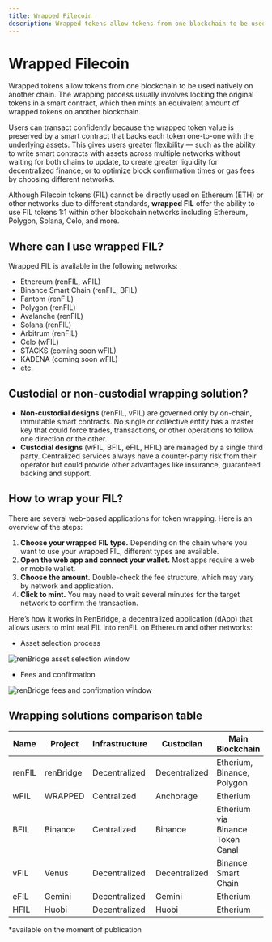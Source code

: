 ```yaml
---
title: Wrapped Filecoin
description: Wrapped tokens allow tokens from one blockchain to be used natively on another chain. 
---
```


# Wrapped Filecoin

Wrapped tokens allow tokens from one blockchain to be used natively on another chain. The wrapping process usually involves locking the original tokens in a smart contract, which then mints an equivalent amount of wrapped tokens on another blockchain. 

Users can transact confidently because the wrapped token value is preserved by a smart contract that backs each token one-to-one with the underlying assets. This gives users greater flexibility — such as the ability to write smart contracts with assets across multiple networks without waiting for both chains to update, to create greater liquidity for decentralized finance, or to optimize block confirmation times or gas fees by choosing different networks.


Although Filecoin tokens (FIL) cannot be directly used on Ethereum (ETH) or other networks due to different standards, **wrapped FIL** offer the ability to use FIL tokens 1:1 within other blockchain networks including Ethereum, Polygon, Solana, Celo, and more.

## Where can I use wrapped FIL?

Wrapped FIL is available in the following networks:

- Ethereum (renFIL, wFIL)
- Binance Smart Chain (renFIL, BFIL)
- Fantom (renFIL)
- Polygon (renFIL)
- Avalanche (renFIL)
- Solana (renFIL)
- Arbitrum (renFIL)
- Celo (wFIL)
- STACKS (coming soon wFIL)
- KADENA (coming soon wFIL)
- etc.

## Custodial or non-custodial wrapping solution?

- **Non-custodial designs** (renFIL, vFIL) are governed only by on-chain, immutable smart contracts. No single or collective entity has a master key that could force trades, transactions, or other operations to follow one direction or the other.
- **Custodial designs** (wFIL, BFIL, eFIL, HFIL) are managed by a single third party. Centralized services always have a counter-party risk from their operator but could provide other advantages like insurance, guaranteed backing and support.

## How to wrap your FIL?

There are several web-based applications for token wrapping. Here is an overview of the steps:

1. **Choose your wrapped FIL type.** Depending on the chain where you want to use your wrapped FIL, different types are available.
2. **Open the web app and connect your wallet.** Most apps require a web or mobile wallet.
3. **Choose the amount.** Double-check the fee structure, which may vary by network and application.
4. **Click to mint.** You may need to wait several minutes for the target network to confirm the transaction.

Here’s how it works in RenBridge, a decentralized application (dApp) that allows users to mint real FIL into renFIL on Ethereum and other networks:

- Asset selection process

![renBridge asset selection window](./images/wrapped-filecoin/select-asset.png)

- Fees and confirmation

![renBridge fees and confitmation window](./images/wrapped-filecoin/fees-and-confirm.png)

## Wrapping solutions comparison table

| **Name** | **Project** | **Infrastructure** | **Custodian** | **Main Blockchain**              | **Link**                            |
|----------|-------------|--------------------|---------------|----------------------------------|-------------------------------------|
| renFIL   | renBridge   | Decentralized      | Decentralized | Etherium, Binance, Polygon       | https://bridge\.renproject\.io/mint |
| wFIL     | WRAPPED     | Centralized        | Anchorage     | Etherium                         | https://www\.wrapped\.com/          |
| BFIL     | Binance     | Centralized        | Binance       | Etherium via Binance Token Canal | https://www\.binance\.com/          |
| vFIL     | Venus       | Decentralized      | Decentralized | Binance Smart Chain              | https://www\.venus\.io/             |
| eFIL     | Gemini      | Decentralized      | Gemini        | Etherium                         | https://www\.gemini\.com/           |
| HFIL     | Huobi       | Decentralized      | Huobi         | Etherium                         | https://www\.huobi\.com             |
*available on the moment of publication
